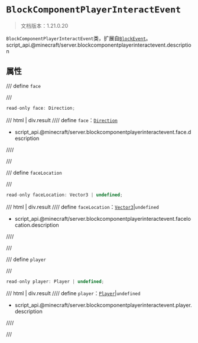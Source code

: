 # `BlockComponentPlayerInteractEvent`

> 文档版本：1.21.0.20

`BlockComponentPlayerInteractEvent`类，扩展自[`BlockEvent`](./blockevent.md)。script_api.@minecraft/server.blockcomponentplayerinteractevent.description

## 属性

/// define
`face`


///

```js
read-only face: Direction;
```

/// html | div.result
//// define
`face`：[`Direction`](./direction.md)

- script_api.@minecraft/server.blockcomponentplayerinteractevent.face.description


////

///


/// define
`faceLocation`


///

```js
read-only faceLocation: Vector3 | undefined;
```

/// html | div.result
//// define
`faceLocation`：[`Vector3`](./vector3.md)|`undefined`

- script_api.@minecraft/server.blockcomponentplayerinteractevent.facelocation.description


////

///


/// define
`player`


///

```js
read-only player: Player | undefined;
```

/// html | div.result
//// define
`player`：[`Player`](./player.md)|`undefined`

- script_api.@minecraft/server.blockcomponentplayerinteractevent.player.description


////

///

